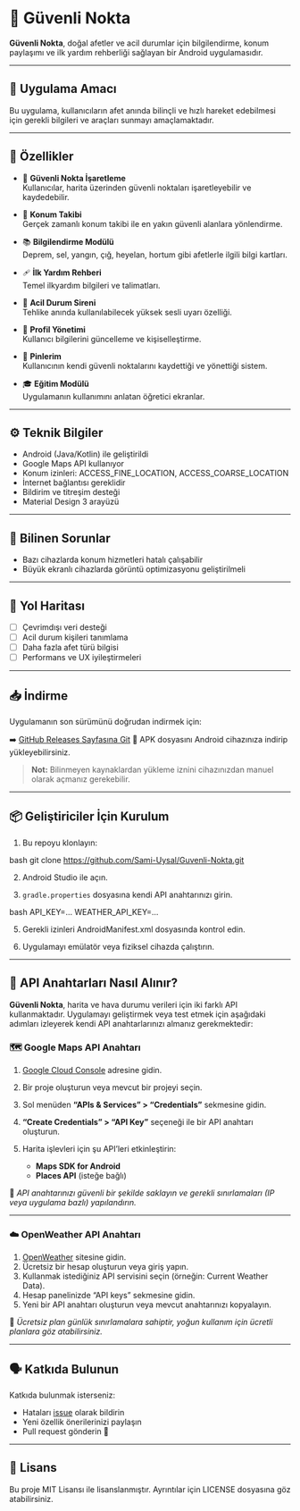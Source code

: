 
# 📱 Güvenli Nokta

**Güvenli Nokta**, doğal afetler ve acil durumlar için bilgilendirme, konum paylaşımı ve ilk yardım rehberliği sağlayan bir Android uygulamasıdır.

---

## 🚨 Uygulama Amacı

Bu uygulama, kullanıcıların afet anında bilinçli ve hızlı hareket edebilmesi için gerekli bilgileri ve araçları sunmayı amaçlamaktadır.

---

## 🧩 Özellikler

- 📌 **Güvenli Nokta İşaretleme**  
  Kullanıcılar, harita üzerinden güvenli noktaları işaretleyebilir ve kaydedebilir.

- 🧭 **Konum Takibi**  
  Gerçek zamanlı konum takibi ile en yakın güvenli alanlara yönlendirme.

- 📚 **Bilgilendirme Modülü**  
  Deprem, sel, yangın, çığ, heyelan, hortum gibi afetlerle ilgili bilgi kartları.

- 🩹 **İlk Yardım Rehberi**  
  Temel ilkyardım bilgileri ve talimatları.

- 📢 **Acil Durum Sireni**  
  Tehlike anında kullanılabilecek yüksek sesli uyarı özelliği.

- 👤 **Profil Yönetimi**  
  Kullanıcı bilgilerini güncelleme ve kişiselleştirme.

- 📍 **Pinlerim**  
  Kullanıcının kendi güvenli noktalarını kaydettiği ve yönettiği sistem.

- 🎓 **Eğitim Modülü**  
  Uygulamanın kullanımını anlatan öğretici ekranlar.

---

## ⚙️ Teknik Bilgiler

- Android (Java/Kotlin) ile geliştirildi  
- Google Maps API kullanıyor  
- Konum izinleri: ACCESS_FINE_LOCATION, ACCESS_COARSE_LOCATION  
- İnternet bağlantısı gereklidir  
- Bildirim ve titreşim desteği  
- Material Design 3 arayüzü

---

## 🐞 Bilinen Sorunlar

- Bazı cihazlarda konum hizmetleri hatalı çalışabilir  
- Büyük ekranlı cihazlarda görüntü optimizasyonu geliştirilmeli  

---

## 🚧 Yol Haritası

- [ ] Çevrimdışı veri desteği  
- [ ] Acil durum kişileri tanımlama  
- [ ] Daha fazla afet türü bilgisi  
- [ ] Performans ve UX iyileştirmeleri

---
## 📥 İndirme

Uygulamanın son sürümünü doğrudan indirmek için:

➡️ [GitHub Releases Sayfasına Git](https://github.com/Sami-Uysal/Guvenli-Nokta/releases)
📱 APK dosyasını Android cihazınıza indirip yükleyebilirsiniz.

> **Not:** Bilinmeyen kaynaklardan yükleme iznini cihazınızdan manuel olarak açmanız gerekebilir.


---

## 📦 Geliştiriciler İçin Kurulum

1. Bu repoyu klonlayın:
   

bash
   git clone https://github.com/Sami-Uysal/Guvenli-Nokta.git

2. Android Studio ile açın.

3. `gradle.properties` dosyasına kendi API anahtarınızı girin.

bash
   API_KEY=...
   WEATHER_API_KEY=...

5. Gerekli izinleri AndroidManifest.xml dosyasında kontrol edin.

6. Uygulamayı emülatör veya fiziksel cihazda çalıştırın.

---
## 🔑 API Anahtarları Nasıl Alınır?

**Güvenli Nokta**, harita ve hava durumu verileri için iki farklı API kullanmaktadır. Uygulamayı geliştirmek veya test etmek için aşağıdaki adımları izleyerek kendi API anahtarlarınızı almanız gerekmektedir:

### 🗺️ Google Maps API Anahtarı

1. [Google Cloud Console](https://console.cloud.google.com/) adresine gidin.
2. Bir proje oluşturun veya mevcut bir projeyi seçin.
3. Sol menüden **“APIs & Services” > “Credentials”** sekmesine gidin.
4. **“Create Credentials” > “API Key”** seçeneği ile bir API anahtarı oluşturun.
5. Harita işlevleri için şu API’leri etkinleştirin:

   * **Maps SDK for Android**
   * **Places API** (isteğe bağlı)

📌 *API anahtarınızı güvenli bir şekilde saklayın ve gerekli sınırlamaları (IP veya uygulama bazlı) yapılandırın.*

---

### ☁️ OpenWeather API Anahtarı

1. [OpenWeather](https://openweathermap.org/api) sitesine gidin.
2. Ücretsiz bir hesap oluşturun veya giriş yapın.
3. Kullanmak istediğiniz API servisini seçin (örneğin: Current Weather Data).
4. Hesap panelinizde “API keys” sekmesine gidin.
5. Yeni bir API anahtarı oluşturun veya mevcut anahtarınızı kopyalayın.

📌 *Ücretsiz plan günlük sınırlamalara sahiptir, yoğun kullanım için ücretli planlara göz atabilirsiniz.*

---

## 🗣️ Katkıda Bulunun

Katkıda bulunmak isterseniz:

* Hataları [issue](https://github.com/kullaniciadi/guvenli-nokta/issues) olarak bildirin
* Yeni özellik önerilerinizi paylaşın
* Pull request gönderin 🎉

---

## 📄 Lisans

Bu proje MIT Lisansı ile lisanslanmıştır. Ayrıntılar için LICENSE dosyasına göz atabilirsiniz.